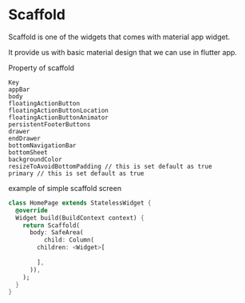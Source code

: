 # Scaffold

Scaffold is one of the widgets that comes with material app widget. 

It provide us with basic material design that we can use in flutter app.

Property of scaffold

```text
Key
appBar
body
floatingActionButton
floatingActionButtonLocation
floatingActionButtonAnimator
persistentFooterButtons
drawer
endDrawer
bottomNavigationBar
bottomSheet
backgroundColor
resizeToAvoidBottomPadding // this is set default as true
primary // this is set default as true
```

example of simple scaffold screen

```dart
class HomePage extends StatelessWidget {
  @override
  Widget build(BuildContext context) {
    return Scaffold(
      body: SafeArea(
          child: Column(
        children: <Widget>[
         
        ],
      )),
    );
  }
}
```



